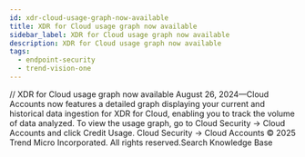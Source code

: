 ```yaml
---
id: xdr-cloud-usage-graph-now-available
title: XDR for Cloud usage graph now available
sidebar_label: XDR for Cloud usage graph now available
description: XDR for Cloud usage graph now available
tags:
  - endpoint-security
  - trend-vision-one
---
```


/*<![CDATA[*/ $('#title').html($('meta[name=map-description]').attr('content')); /*]]>*/ XDR for Cloud usage graph now available August 26, 2024—Cloud Accounts now features a detailed graph displaying your current and historical data ingestion for XDR for Cloud, enabling you to track the volume of data analyzed. To view the usage graph, go to Cloud Security → Cloud Accounts and click Credit Usage. Cloud Security → Cloud Accounts © 2025 Trend Micro Incorporated. All rights reserved.Search Knowledge Base